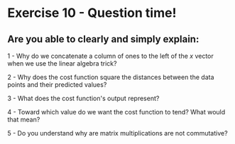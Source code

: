 # Exercise 10 -  Question time!

## Are you able to clearly and simply explain:

1 - Why do we concatenate a column of ones to the left of the $x$ vector when we use the linear algebra trick?   

2 - Why does the cost function square the distances between the data points and their predicted values?

3 - What does the cost function's output represent?

4 - Toward which value do we want the cost function to tend? What would that mean? 

5 - Do you understand why are matrix multiplications are not commutative?